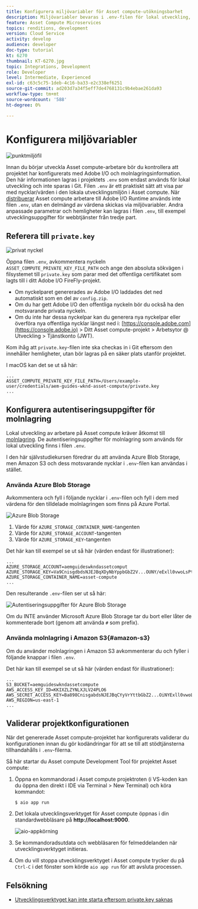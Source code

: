 ```yaml
---
title: Konfigurera miljövariabler för Asset compute-utökningsbarhet
description: Miljövariabler bevaras i .env-filen för lokal utveckling, och används för att ange autentiseringsuppgifter för Adobe I/O och molnlagring som krävs för lokal utveckling.
feature: Asset Compute Microservices
topics: renditions, development
version: Cloud Service
activity: develop
audience: developer
doc-type: tutorial
kt: 6270
thumbnail: KT-6270.jpg
topic: Integrations, Development
role: Developer
level: Intermediate, Experienced
exl-id: c63c5c75-1deb-4c16-ba33-e2c338ef6251
source-git-commit: ad203d7a34f5eff7de4768131c9b4ebae261da93
workflow-type: tm+mt
source-wordcount: '588'
ht-degree: 0%

---
```


# Konfigurera miljövariabler

![punktmiljöfil](assets/environment-variables/dot-env-file.png)

Innan du börjar utveckla Asset compute-arbetare bör du kontrollera att projektet har konfigurerats med Adobe I/O och molnlagringsinformation. Den här informationen lagras i projektets `.env` som endast används för lokal utveckling och inte sparas i Git. Filen `.env` är ett praktiskt sätt att visa par med nycklar/värden i den lokala utvecklingsmiljön i Asset compute. När [distribuerar](../deploy/runtime.md) Asset compute arbetare till Adobe I/O Runtime används inte filen `.env`, utan en delmängd av värdena skickas via miljövariabler. Andra anpassade parametrar och hemligheter kan lagras i filen `.env`, till exempel utvecklingsuppgifter för webbtjänster från tredje part.

## Referera till `private.key`

![privat nyckel](assets/environment-variables/private-key.png)

Öppna filen `.env`, avkommentera nyckeln `ASSET_COMPUTE_PRIVATE_KEY_FILE_PATH` och ange den absoluta sökvägen i filsystemet till `private.key` som parar med det offentliga certifikatet som lagts till i ditt Adobe I/O FireFly-projekt.

+ Om nyckelparet genererades av Adobe I/O laddades det ned automatiskt som en del av `config.zip`.
+ Om du har gett Adobe I/O den offentliga nyckeln bör du också ha den motsvarande privata nyckeln.
+ Om du inte har dessa nyckelpar kan du generera nya nyckelpar eller överföra nya offentliga nycklar längst ned i:
   [https://console.adobe.com](https://console.adobe.io) > Ditt Asset compute-projekt > Arbetsytor @ Utveckling > Tjänstkonto (JWT).

Kom ihåg att `private.key`-filen inte ska checkas in i Git eftersom den innehåller hemligheter, utan bör lagras på en säker plats utanför projektet.

I macOS kan det se ut så här:

```
...
ASSET_COMPUTE_PRIVATE_KEY_FILE_PATH=/Users/example-user/credentials/aem-guides-wknd-asset-compute/private.key
...
```

## Konfigurera autentiseringsuppgifter för molnlagring

Lokal utveckling av arbetare på Asset compute kräver åtkomst till [molnlagring](../set-up/accounts-and-services.md#cloud-storage). De autentiseringsuppgifter för molnlagring som används för lokal utveckling finns i filen `.env`.

I den här självstudiekursen föredrar du att använda Azure Blob Storage, men Amazon S3 och dess motsvarande nycklar i `.env`-filen kan användas i stället.

### Använda Azure Blob Storage

Avkommentera och fyll i följande nycklar i `.env`-filen och fyll i dem med värdena för den tilldelade molnlagringen som finns på Azure Portal.

![Azure Blob Storage](./assets/environment-variables/azure-portal-credentials.png)

1. Värde för `AZURE_STORAGE_CONTAINER_NAME`-tangenten
1. Värde för `AZURE_STORAGE_ACCOUNT`-tangenten
1. Värde för `AZURE_STORAGE_KEY`-tangenten

Det här kan till exempel se ut så här (värden endast för illustrationer):

```
...
AZURE_STORAGE_ACCOUNT=aemguideswkndassetcomput
AZURE_STORAGE_KEY=Va9CnisgdbdsNJEJBqXDyNbYppbGbZ2V...OUNY/eExll0vwoLsPt/OvbM+B7pkUdpEe7zJhg==
AZURE_STORAGE_CONTAINER_NAME=asset-compute
...
```

Den resulterande `.env`-filen ser ut så här:

![Autentiseringsuppgifter för Azure Blob Storage](assets/environment-variables/cloud-storage-credentials.png)

Om du INTE använder Microsoft Azure Blob Storage tar du bort eller låter de kommenterade bort (genom att använda `#` som prefix).

### Använda molnlagring i Amazon S3{#amazon-s3}

Om du använder molnlagringen i Amazon S3 avkommenterar du och fyller i följande knappar i filen `.env`.

Det här kan till exempel se ut så här (värden endast för illustrationer):

```
...
S3_BUCKET=aemguideswkndassetcompute
AWS_ACCESS_KEY_ID=KKIXZLZYNLXJLV24PLO6
AWS_SECRET_ACCESS_KEY=Ba898CnisgabdsNJEJBqCYyVrYttbGbZ2...OiNYExll0vwoLsPtOv
AWS_REGION=us-east-1
...
```

## Validerar projektkonfigurationen

När det genererade Asset compute-projektet har konfigurerats validerar du konfigurationen innan du gör kodändringar för att se till att stödtjänsterna tillhandahålls i `.env`-filerna.

Så här startar du Asset compute Development Tool för projektet Asset compute:

1. Öppna en kommandorad i Asset compute projektroten (i VS-koden kan du öppna den direkt i IDE via Terminal > New Terminal) och köra kommandot:

   ```
   $ aio app run
   ```

1. Det lokala utvecklingsverktyget för Asset compute öppnas i din standardwebbläsare på __http://localhost:9000__.

   ![aio-appkörning](assets/environment-variables/aio-app-run.png)

1. Se kommandoradsutdata och webbläsaren för felmeddelanden när utvecklingsverktyget initieras.
1. Om du vill stoppa utvecklingsverktyget i Asset compute trycker du på `Ctrl-C` i det fönster som körde `aio app run` för att avsluta processen.

## Felsökning

+ [Utvecklingsverktyget kan inte starta eftersom private.key saknas](../troubleshooting.md#missing-private-key)
